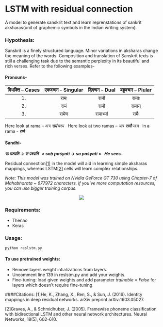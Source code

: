 # LSTM with residual connection
A model to generate sanskrit text and learn reprenstations of sankrit aksharas(unit of graphemic symbols in the Indian writing system). 

### Hypothesis: 
Sanskrit is a finely structured language. Minor variations in aksharas change the meaning of the words. Composition and translation of Sanskrit texts is still a challenging  task due to the semantic perplexity in its beautiful and rich verses. Refer to the following examples-
#### Pronouns-
| विभक्ति – Cases | एकवचन – Singular | द्विवचन – Dual | बहुवचन – Plular |
|:--------------:|:----------------:|:-------------:|:--------------:|
|       1.       |       रामः       |      रामौ     |      रामाः     |
|       2.       |        रामं       |      रामौ     |      रामान्     |
|       3.       |       रामेण       |    रामाभ्यां    |      रामैः      |

Here look at rama – अत्र  ***रामं***  पश्य 
&nbsp;
Here look at two ramas – अत्र  ***रामौ***  पश्य 
&nbsp; 
in a rama - ***रामे*** 

#### Sandhi-
***सः पश्यति → स पश्यति 
&nbsp;
< saḥ paśyati → sa paśyati >
&nbsp;
He sees.***


Residual connection[[1]](#resnet) in the model will aid in learning simple aksharas mappings, whereas LSTM[[2]](#lstm) cells will learn complex relationships.

*Note: This model was trained on Nvidia GeForce GT 730 using Chapter-7 of Mahabharata ~ 677972 characters. If you've more computation resources, you can use bigger training corpus.*

<p align="center">
<img src="model.png">
</p>

### Requirements:
* Thenao
* Keras

### Usage:
`python reslstm.py`
#### To use pretrained weights:
* Remove layers weight intializations from layers.
* Uncomment line 139 in reslstm.py and add your weights.
* Fine-tuning: load given weights and add parameter *trainable = False* for layers which doesn't require fine-tuning.

####Citations:
<a id="resnet">
[1]He, K., Zhang, X., Ren, S., & Sun, J. (2016). Identity mappings in deep residual networks. arXiv preprint arXiv:1603.05027.

<a id="lstm">
[2]Graves, A., & Schmidhuber, J. (2005). Framewise phoneme classification with bidirectional LSTM and other neural network architectures. Neural Networks, 18(5), 602-610.

